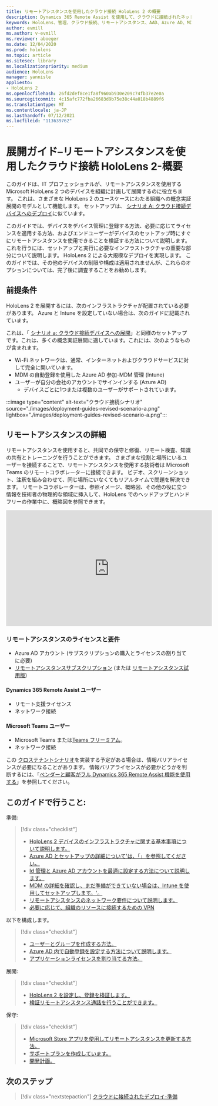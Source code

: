 ```yaml
---
title: リモートアシスタンスを使用したクラウド接続 HoloLens 2 の概要
description: Dynamics 365 Remote Assist を使用して、クラウドに接続されたネットワーク経由で HoloLens 2 デバイスを登録する方法について説明します。
keywords: HoloLens、管理、クラウド接続、リモートアシスタンス、AAD、Azure AD、MDM、モバイルデバイス管理
author: evmill
ms.author: v-evmill
ms.reviewer: aboeger
ms.date: 12/04/2020
ms.prod: hololens
ms.topic: article
ms.sitesec: library
ms.localizationpriority: medium
audience: HoloLens
manager: yannisle
appliesto:
- HoloLens 2
ms.openlocfilehash: 26fd2def8ce1fa8f960ab930e209c74fb37e2e0a
ms.sourcegitcommit: 4c15afc772fba26683d9b75e38c44a018b4889f6
ms.translationtype: MT
ms.contentlocale: ja-JP
ms.lasthandoff: 07/12/2021
ms.locfileid: "113639762"
---
```

# <a name="deployment-guide--cloud-connected-hololens-2-with-remote-assist--overview"></a>展開ガイド–リモートアシスタンスを使用したクラウド接続 HoloLens 2-概要

このガイドは、IT プロフェッショナルが、リモートアシスタンスを使用する Microsoft HoloLens 2 つのデバイスを組織に計画して展開するのに役立ちます。 これは、さまざまな HoloLens 2 のユースケースにわたる組織への概念実証展開のモデルとして機能します。 セットアップは、 [シナリオ A: クラウド接続デバイスへのデプロイ](common-scenarios.md#scenario-a)に似ています。 

このガイドでは、デバイスをデバイス管理に登録する方法、必要に応じてライセンスを適用する方法、およびエンドユーザーがデバイスのセットアップ時にすぐにリモートアシスタンスを使用できることを検証する方法について説明します。 これを行うには、セットアップと実行に必要なインフラストラクチャの重要な部分について説明します。 HoloLens 2 による大規模なデプロイを実現します。 このガイドでは、その他のデバイスの制限や構成は適用されませんが、これらのオプションについては、完了後に調査することをお勧めします。

## <a name="prerequisites"></a>前提条件

HoloLens 2 を展開するには、次のインフラストラクチャが配置されている必要があります。 Azure と Intune を設定していない場合は、次のガイドに記載されています。

これは、「 [シナリオ a: クラウド接続デバイスへの展開](/hololens/common-scenarios#scenario-a)」と同様のセットアップです。これは、多くの概念実証展開に適しています。これには、次のようなものが含まれます。

- Wi-Fi ネットワークは、通常、インターネットおよびクラウドサービスに対して完全に開いています。
- MDM の自動登録を使用した Azure AD 参加-MDM 管理 (Intune)
- ユーザーが自分の会社のアカウントでサインインする (Azure AD)
    - デバイスごとに1つまたは複数のユーザーがサポートされています。

:::image type="content" alt-text="クラウド接続シナリオ" source="./images/deployment-guides-revised-scenario-a.png" lightbox="./images/deployment-guides-revised-scenario-a.png":::


## <a name="learn-about-remote-assist"></a>リモートアシスタンスの詳細

リモートアシスタンスを使用すると、共同での保守と修復、リモート検査、知識の共有とトレーニングを行うことができます。 さまざまな役割と場所にいるユーザーを接続することで、リモートアシスタンスを使用する技術者は Microsoft Teams のリモートコラボレーターに接続できます。 ビデオ、スクリーンショット、注釈を組み合わせて、同じ場所にいなくてもリアルタイムで問題を解決できます。 リモートコラボレーターは、参照イメージ、概略図、その他の役に立つ情報を技術者の物理的な領域に挿入して、HoloLens でのヘッドアップとハンドフリーの作業中に、概略図を参照できます。

<iframe width="560" height="315" src="https://www.youtube.com/embed/d3YT8j0yYl0" frameborder="0" allow="accelerometer; autoplay; clipboard-write; encrypted-media; gyroscope; picture-in-picture" allowfullscreen></iframe>

### <a name="remote-assist-licensing-and-requirements"></a>リモートアシスタンスのライセンスと要件

- Azure AD アカウント (サブスクリプションの購入とライセンスの割り当てに必要)
- [リモートアシスタンスサブスクリプション](/dynamics365/mixed-reality/remote-assist/buy-and-deploy-remote-assist) (または [リモートアシスタンス試用版](/dynamics365/mixed-reality/remote-assist/try-remote-assist))
    
#### <a name="dynamics-365-remote-assist-user"></a>Dynamics 365 Remote Assist ユーザー

- リモート支援ライセンス
- ネットワーク接続

#### <a name="microsoft-teams-user"></a>Microsoft Teams ユーザー

- Microsoft Teams または[Teams フリーミアム](https://products.office.com/microsoft-teams/free)。
- ネットワーク接続

この [クロステナントシナリオ](/dynamics365/mixed-reality/remote-assist/cross-tenant-overview#scenario-2-leasing-services-to-other-tenants)を実装する予定がある場合は、情報バリアライセンスが必要になることがあります。 情報バリアライセンスが必要かどうかを判断するには、「[ベンダーと顧客がフル Dynamics 365 Remote Assist 機能を使用する](/dynamics365/mixed-reality/remote-assist/cross-tenant-licensing-implementation)」を参照してください。

## <a name="in-this-guide-you-will"></a>このガイドで行うこと:

準備:

> [!div class="checklist"]
> - [HoloLens 2 デバイスのインフラストラクチャに関する基本事項について説明します。](hololens2-cloud-connected-prepare.md#infrastructure-essentials)
> - [Azure AD とセットアップの詳細について&#39;は、「」を参照してください。](hololens2-cloud-connected-prepare.md#azure-active-directory)
> - [Id 管理と Azure AD アカウントを最適に設定する方法について説明します。](hololens2-cloud-connected-prepare.md#identity-management)
> - [MDM の詳細を確認し、まだ準備ができていない場合は、Intune を使用してセットアップします。&#39;。](hololens2-cloud-connected-prepare.md#mobile-device-management)
> - [リモートアシスタンスのネットワーク要件について説明します。](hololens2-cloud-connected-prepare.md#network)
> - [必要に応じて、組織のリソースに接続するための VPN](hololens2-cloud-connected-prepare.md#optional-connect-your-hololens-to-vpn)

以下を構成します。

> [!div class="checklist"]
> - [ユーザーとグループを作成する方法。](hololens2-cloud-connected-configure.md#azure-users-and-groups)
> - [Azure AD 内で自動登録を設定する方法について説明します。](hololens2-cloud-connected-configure.md#auto-enrollment-on-hololens-2)
> - [アプリケーションライセンスを割り当てる方法。](hololens2-cloud-connected-configure.md#application-licenses)

展開: 

> [!div class="checklist"]
> - [HoloLens 2 を設定し、登録を検証します。](hololens2-cloud-connected-deploy.md#enrollment-validation)
> - [検証リモートアシスタンス通話を行うことができます。](hololens2-cloud-connected-deploy.md#remote-assist-call-validation)

保守:

> [!div class="checklist"]
> - [Microsoft Store アプリを使用してリモートアシスタンスを更新する方法。](hololens2-cloud-connected-maintain.md#updates)
> - [サポートプランを作成しています。](hololens2-cloud-connected-maintain.md#support-plan)
> - [開発計画。](hololens2-cloud-connected-maintain.md#development-plan)

## <a name="next-step"></a>次のステップ

> [!div class="nextstepaction"]
> [クラウドに接続されたデプロイ-準備](hololens2-cloud-connected-prepare.md)

